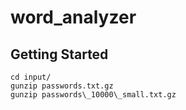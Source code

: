word_analyzer
=============

Getting Started
---------------

    cd input/
    gunzip passwords.txt.gz 
    gunzip passwords\_10000\_small.txt.gz
